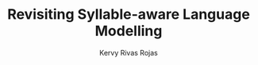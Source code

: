 ---
paperId: 44
author: Kervy Rivas Rojas
publicationauthor: Rivas Rojas, K.
title: Revisiting Syllable-aware Language Modelling
pdf: Poster_Rivas_Kervy.pdf
poster: --
alt: --
type: Poster
topic: Neuro Linguistic Programming
link: https://research.latinxinai.org/papers/neurips/2019/pdf/Poster_Rivas_Kervy.pdf
conference: neurips
year: 2019
tags: neurips-2019
location: Vancouver, Canada
---